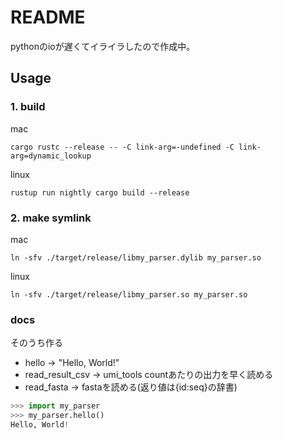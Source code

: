 # README

pythonのioが遅くてイライラしたので作成中。

## Usage

### 1. build

mac
```
cargo rustc --release -- -C link-arg=-undefined -C link-arg=dynamic_lookup
```

linux
```
rustup run nightly cargo build --release
```

### 2. make symlink

mac
```
ln -sfv ./target/release/libmy_parser.dylib my_parser.so
```

linux
```
ln -sfv ./target/release/libmy_parser.so my_parser.so
```

### docs

そのうち作る

- hello -> "Hello, World!"
- read_result_csv -> umi_tools countあたりの出力を早く読める
- read_fasta -> fastaを読める(返り値は{id:seq}の辞書)

```python
>>> import my_parser
>>> my_parser.hello()
Hello, World!
```


